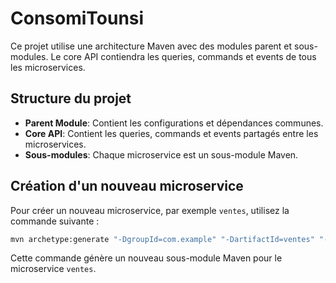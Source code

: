 # ConsomiTounsi

Ce projet utilise une architecture Maven avec des modules parent et sous-modules. Le core API contiendra les queries, commands et events de tous les microservices.

## Structure du projet

- **Parent Module**: Contient les configurations et dépendances communes.
- **Core API**: Contient les queries, commands et events partagés entre les microservices.
- **Sous-modules**: Chaque microservice est un sous-module Maven.

## Création d'un nouveau microservice

Pour créer un nouveau microservice, par exemple `ventes`, utilisez la commande suivante :

```sh
mvn archetype:generate "-DgroupId=com.example" "-DartifactId=ventes" "-Dpackage=com.example.ventes" "-DinteractiveMode=false"
```

Cette commande génère un nouveau sous-module Maven pour le microservice `ventes`.
